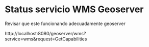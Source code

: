 # Status servicio WMS Geoserver

Revisar que este funcionando adecuadamente geoserver

http://localhost:8080/geoserver/wms?service=wms&request=GetCapabilities
